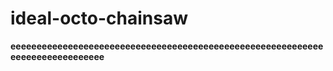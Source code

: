 # ideal-octo-chainsaw

**eeeeeeeeeeeeeeeeeeeeeeeeeeeeeeeeeeeeeeeeeeeeeeeeeeeeeeeeeeeeeeeeeeeeeeeeeeeeee**
